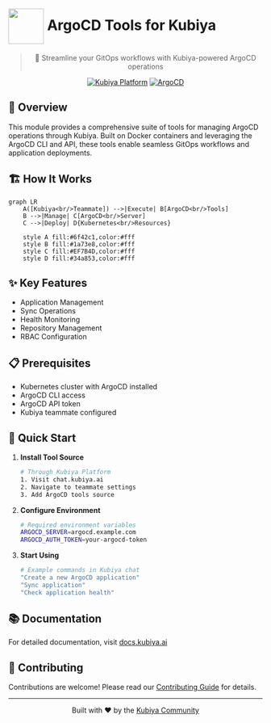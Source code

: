 # <img src="https://argo-cd.readthedocs.io/en/stable/assets/logo.png" width="70" align="center" /> ArgoCD Tools for Kubiya

<div align="center">

> 🚀 Streamline your GitOps workflows with Kubiya-powered ArgoCD operations

[![Kubiya Platform](https://img.shields.io/badge/Kubiya-Platform-blue?style=for-the-badge)](https://chat.kubiya.ai)
[![ArgoCD](https://img.shields.io/badge/ArgoCD-Managed-orange?style=for-the-badge&logo=argo)](https://argoproj.github.io/cd)

</div>

## 🎯 Overview

This module provides a comprehensive suite of tools for managing ArgoCD operations through Kubiya. Built on Docker containers and leveraging the ArgoCD CLI and API, these tools enable seamless GitOps workflows and application deployments.

## 🏗️ How It Works

```mermaid
graph LR
    A([Kubiya<br/>Teammate]) -->|Execute| B[ArgoCD<br/>Tools]
    B -->|Manage| C[ArgoCD<br/>Server]
    C -->|Deploy| D{Kubernetes<br/>Resources}
    
    style A fill:#6f42c1,color:#fff
    style B fill:#1a73e8,color:#fff
    style C fill:#EF7B4D,color:#fff
    style D fill:#34a853,color:#fff
```

## ✨ Key Features

- Application Management
- Sync Operations
- Health Monitoring
- Repository Management
- RBAC Configuration

## 📋 Prerequisites

- Kubernetes cluster with ArgoCD installed
- ArgoCD CLI access
- ArgoCD API token
- Kubiya teammate configured

## 🚀 Quick Start

1. **Install Tool Source**
   ```bash
   # Through Kubiya Platform
   1. Visit chat.kubiya.ai
   2. Navigate to teammate settings
   3. Add ArgoCD tools source
   ```

2. **Configure Environment**
   ```bash
   # Required environment variables
   ARGOCD_SERVER=argocd.example.com
   ARGOCD_AUTH_TOKEN=your-argocd-token
   ```

3. **Start Using**
   ```bash
   # Example commands in Kubiya chat
   "Create a new ArgoCD application"
   "Sync application"
   "Check application health"
   ```

## 📚 Documentation

For detailed documentation, visit [docs.kubiya.ai](https://docs.kubiya.ai)

## 🤝 Contributing

Contributions are welcome! Please read our [Contributing Guide](CONTRIBUTING.md) for details.

---

<div align="center">

Built with ❤️ by the [Kubiya Community](https://chat.kubiya.ai)

</div> 